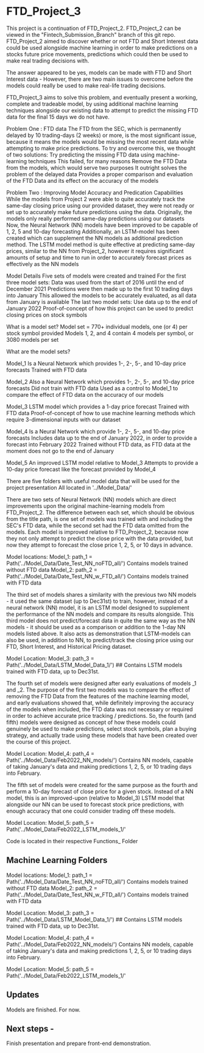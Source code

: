 # FTD_Project_3

This project is a continuation of FTD_Project_2. FTD_Project_2 can be viewed in the "Fintech_Submission_Branch" branch of this git repo. FTD_Project_2 aimed to discover whether or not FTD and Short Interest data could be used alongside machine learning in order to make predictions on a stocks future price movements, predictions which could then be used to make real trading decisions with.

The answer appeared to be yes, models can be made with FTD and Short Interest data - However, there are two main issues to overcome before the models could really be used to make real-life trading decisions. 


FTD_Project_3 aims to solve this problem, and eventually present a working, complete and tradeable model, by using additional machine learning techniques alongside our existing data to attempt to predict the missing FTD data for the final 15 days we do not have. 

Problem One : FTD data 
The FTD from the SEC, which is permanently delayed by 10 trading-days (2 weeks) or more, is the most significant issue, because it means the models would be missing the most recent data while attempting to make price predictions. 
To try and overcome this, we thought of two solutions:
Try predicting the missing FTD data using machine-learning techniques 
    This failed, for many reasons
Remove the FTD Data from the models, which would serve two purposes
    It outright solves the problem of the delayed data
    Provides a proper comparison and evaluation of the FTD Data and its effect on the accuracy of the models 
    
Problem Two : Improving Model Accuracy and Predication Capabilities
While the models from Project 2 were able to quite accurately track the same-day closing price using our provided dataset, they were not ready or set up to accurately make future predictions using the data. 
Originally, the models only really performed same-day predictions using our datasets
Now, the Neural Network (NN) models have been improved to be capable of 1, 2, 5 and 10-day forecasting 
Additionally, an LSTM-model has been created which can supplement the NN models as additional prediction method. 
    The LSTM model method is quite effective at predicting same-day prices, similar to the NN from Project_2, however it requires significant amounts of setup and time to run in order to accurately forecast prices as effectively as the NN models 

Model Details 
Five sets of models were created and trained
For the first three model sets: 
Data was used from the start of 2016 until the end of December 2021
Predictions were then made up to the first 10 trading days into January
This allowed the models to be accurately evaluated, as all data from January is available 
The last two model sets:
Use data up to the end of January 2022 
Proof-of-concept of how this project can be used to predict closing prices on stock symbols 

What is a model set? 
Model set = 770+ individual models, one (or 4) per stock symbol provided 
Models 1, 2, and 4 contain 4 models per symbol, or 3080 models per set 

What are the model sets?

Model_1 
Is a Neural Network which provides 1-, 2-, 5-, and 10-day price forecasts
Trained with FTD data  

Model_2 
Also a Neural Network which provides 1-, 2-, 5-, and 10-day price forecasts
Did not train with FTD data 
Used as a control to Model_1 to compare the effect of FTD data on the accuracy of our models 

Model_3
LSTM model which provides a 1-day price forecast 
Trained with FTD data 
Proof-of-concept of how to use machine learning methods which require 3-dimensional inputs with our dataset 
 
Model_4 
Is a Neural Network which provide 1-, 2-, 5-, and 10-day price forecasts
Includes data up to the end of January 2022, in order to provide a forecast into February 2022 
Trained without FTD data, as FTD data at the moment does not go to the end of January 

Model_5
An improved LSTM model relative to Model_3 
Attempts to provide a 10-day price forecast like the forecast provided by Model_4 






There are five folders with useful model data that will be used for the project presentation
All located in '../Model_Data/'

There are two sets of Neural Network (NN) models which are direct improvements upon the original machine-learning models from FTD_Project_2. The difference between each set, which should be obvious from the title path, is one set of models was trained with and including the SEC's FTD data, while the second set had the FTD data omitted from the models. Each model is improved relative to FTD_Project_2, because now they not only attempt to predict the close price with the data provided, but now they attempt to forecast the close price 1, 2, 5, or 10 days in advance. 

Model locations: 
Model_1: 
path_1 = Path('../Model_Data/Date_Test_NN_noFTD_all/')   Contains models trained without FTD data
Model_2: 
path_2 = Path('../Model_Data/Date_Test_NN_w_FTD_all/')   Contains models trained with FTD data 



The third set of models shares a similarity with the previous two NN models - it used the same dataset (up to Dec31st) to train, however, instead of a neural network (NN) model, it is an LSTM model designed to supplement the performance of the NN models and compare its results alongside. This third model does not predict/forecast data in quite the same way as the NN models - it should be used as a comparison or addition to the 1-day NN models listed above. It also acts as demonstration that LSTM-models can also be used, in addition to NN, to predict/track the closing price using our FTD, Short Interest, and Historical Pricing dataset. 

Model Location:
Model_3: 
path_3 = Path('../Model_Data/LSTM_Model_Data_1/')  ## Contains LSTM models trained with FTD data, up to Dec31st. 



The fourth set of models were designed after early evaluations of models _1 and _2. The purpose of the first two models was to compare the effect of removing the FTD Data from the features of the machine learning model, and early evaluations showed that, while definitely improving the accuracy of the models when included, the FTD data was not necessary or required in order to achieve accurate price tracking / predictions. So, the fourth (and fifth) models were designed as concept of how these models could genuinely be used to make predictions, select stock symbols, plan a buying strategy, and actually trade using these models that have been created over the course of this project. 

Model Location:
Model_4:
path_4 = Path('../Model_Data/Feb2022_NN_models/') Contains NN models, capable of taking January's data and making predictions 1, 2, 5, or 10 trading days into February. 
    
The fifth set of models were created for the same purpose as the fourth and perform a 10-day forecast of close price for a given stock. Instead of a NN model, this is an improved-upon (relative to Model_3) LSTM model that alongside our NN can be used to forecast stock price predictions, with enough accuracy that one could consider trading off these models. 

Model Location:
Model_5:
path_5 = Path('../Model_Data/Feb2022_LSTM_models_1/'






Code is located in their respective Functions_ Folder


## Machine Learning Folders

Model locations: 
Model_1: 
path_1 = Path('../Model_Data/Date_Test_NN_noFTD_all/')   Contains models trained without FTD data
Model_2: 
path_2 = Path('../Model_Data/Date_Test_NN_w_FTD_all/')   Contains models trained with FTD data 

Model Location:
Model_3: 
path_3 = Path('../Model_Data/LSTM_Model_Data_1/')  ## Contains LSTM models trained with FTD data, up to Dec31st. 

Model Location:
Model_4:
path_4 = Path('../Model_Data/Feb2022_NN_models/') Contains NN models, capable of taking January's data and making predictions 1, 2, 5, or 10 trading days into February. 

Model Location:
Model_5:
path_5 = Path('../Model_Data/Feb2022_LSTM_models_1/'


## Updates 

Models are finished. For now.  

## Next steps - 

Finish presentation and prepare front-end demonstration. 